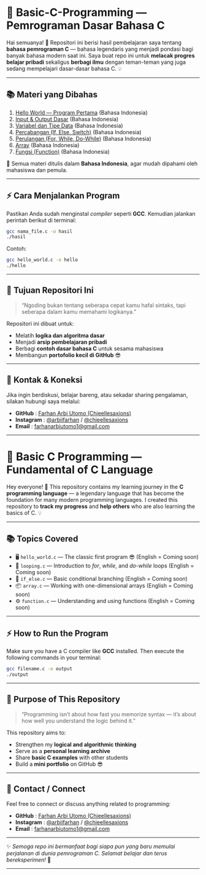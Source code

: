

# 🧠 **Basic-C-Programming — Pemrograman Dasar Bahasa C**

Hai semuanya! 👋
Repositori ini berisi hasil pembelajaran saya tentang **bahasa pemrograman C** — bahasa legendaris yang menjadi pondasi bagi banyak bahasa modern saat ini.
Saya buat repo ini untuk **melacak progres belajar pribadi** sekaligus **berbagi ilmu** dengan teman-teman yang juga sedang mempelajari dasar-dasar bahasa C. 💡

---

## 📚 **Materi yang Dibahas**

1. [Hello World — Program Pertama](src/hello_world.md) (Bahasa Indonesia)
2. [Input & Output Dasar](src/input_output.md) (Bahasa Indonesia)
3. [Variabel dan Tipe Data](src/variabel_tipe_data.md) (Bahasa Indonesia)
4. [Percabangan (If, Else, Switch)](src/Percabangan%28If,Else,Switch%29.md) (Bahasa Indonesia)
5. [Perulangan (For, While, Do-While)](src/looping.md) (Bahasa Indonesia)
6. [Array](src/array.md) (Bahasa Indonesia)
7. [Fungsi (Function)](src/function.md) (Bahasa Indonesia)

📘 Semua materi ditulis dalam **Bahasa Indonesia**, agar mudah dipahami oleh mahasiswa dan pemula.

---

## ⚡ **Cara Menjalankan Program**

Pastikan Anda sudah menginstal *compiler* seperti **GCC**.
Kemudian jalankan perintah berikut di terminal:

```bash
gcc nama_file.c -o hasil
./hasil
```

Contoh:

```bash
gcc hello_world.c -o hello
./hello
```

---

## 🧠 **Tujuan Repositori Ini**

> “Ngoding bukan tentang seberapa cepat kamu hafal sintaks, tapi seberapa dalam kamu memahami logikanya.”

Repositori ini dibuat untuk:

* Melatih **logika dan algoritma dasar**
* Menjadi **arsip pembelajaran pribadi**
* Berbagi **contoh dasar bahasa C** untuk sesama mahasiswa
* Membangun **portofolio kecil di GitHub** 😎

---

## 🧩 **Kontak & Koneksi**

Jika ingin berdiskusi, belajar bareng, atau sekadar sharing pengalaman, silakan hubungi saya melalui:

* **GitHub** : [Farhan Arbi Utomo (Chieellesaxions)](https://github.com/Chieellesaxions)
* **Instagram** : [@arbiifarhan](https://instagram.com/arbiifarhan) / [@chieellesaxions](https://instagram.com/chieellesaxions)
* **Email** : [farhanarbiutomo1@gmail.com](mailto:farhanarbiutomo1@gmail.com)

---

# 🚀 **Basic C Programming — Fundamental of C Language**

Hey everyone! 👋
This repository contains my learning journey in the **C programming language** — a legendary language that has become the foundation for many modern programming languages.
I created this repository to **track my progress** and **help others** who are also learning the basics of C. 💡

---

## 📚 **Topics Covered**

* 🖥️ `hello_world.c` — The classic first program 😎 (English = Coming soon)
* 🔁 `looping.c` — Introduction to *for*, *while*, and *do-while* loops (English = Coming soon)
* 🧩 `if_else.c` — Basic conditional branching (English = Coming soon)
* 📦 `array.c` — Working with one-dimensional arrays (English = Coming soon)
* ⚙️ `function.c` — Understanding and using functions (English = Coming soon)

---

## ⚡ **How to Run the Program**

Make sure you have a C compiler like **GCC** installed.
Then execute the following commands in your terminal:

```bash
gcc filename.c -o output
./output
```

---

## 🧠 **Purpose of This Repository**

> “Programming isn’t about how fast you memorize syntax — it’s about how well you understand the logic behind it.”

This repository aims to:

* Strengthen my **logical and algorithmic thinking**
* Serve as a **personal learning archive**
* Share **basic C examples** with other students
* Build a **mini portfolio** on GitHub 😎

---

## 🧩 **Contact / Connect**

Feel free to connect or discuss anything related to programming:

* **GitHub** : [Farhan Arbi Utomo (Chieellesaxions)](https://github.com/Chieellesaxions)
* **Instagram** : [@arbiifarhan](https://instagram.com/arbiifarhan) / [@chieellesaxions](https://instagram.com/chieellesaxions)
* **Email** : [farhanarbiutomo1@gmail.com](mailto:farhanarbiutomo1@gmail.com)

---

✨ *Semoga repo ini bermanfaat bagi siapa pun yang baru memulai perjalanan di dunia pemrograman C. Selamat belajar dan terus bereksperimen!* 🚀

---

